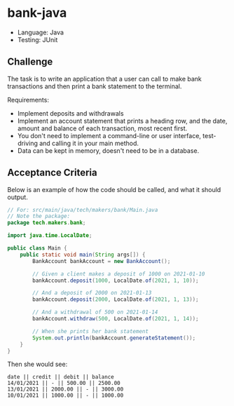 # bank-java
* Language: Java
* Testing: JUnit

## Challenge
The task is to write an application that a user can call to make bank transactions and then print a bank statement to the terminal.

Requirements:
* Implement deposits and withdrawals
* Implement an account statement that prints a heading row, and the date, amount and balance of each transaction, most recent first.
* You don't need to implement a command-line or user interface, test-driving and calling it in your main method.
* Data can be kept in memory, doesn't need to be in a database.

## Acceptance Criteria
Below is an example of how the code should be called, and what it should
output.

```java
// For: src/main/java/tech/makers/bank/Main.java
// Note the package:
package tech.makers.bank;

import java.time.LocalDate;

public class Main {
    public static void main(String args[]) {
        BankAccount bankAccount = new BankAccount();

        // Given a client makes a deposit of 1000 on 2021-01-10
        bankAccount.deposit(1000, LocalDate.of(2021, 1, 10));

        // And a deposit of 2000 on 2021-01-13
        bankAccount.deposit(2000, LocalDate.of(2021, 1, 13));

        // And a withdrawal of 500 on 2021-01-14
        bankAccount.withdraw(500, LocalDate.of(2021, 1, 14));

        // When she prints her bank statement
        System.out.println(bankAccount.generateStatement());
    }
}
```

Then she would see:

```
date || credit || debit || balance
14/01/2021 || - || 500.00 || 2500.00
13/01/2021 || 2000.00 || - || 3000.00
10/01/2021 || 1000.00 || - || 1000.00
```

